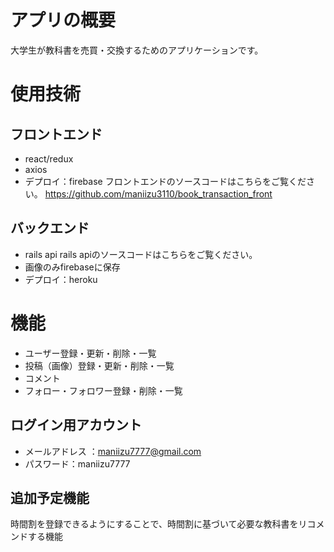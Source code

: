# アプリの概要
大学生が教科書を売買・交換するためのアプリケーションです。

# 使用技術
## フロントエンド
- react/redux
- axios
- デプロイ：firebase
フロントエンドのソースコードはこちらをご覧ください。
https://github.com/maniizu3110/book_transaction_front

## バックエンド
- rails api
rails apiのソースコードはこちらをご覧ください。
- 画像のみfirebaseに保存
- デプロイ：heroku

# 機能
* ユーザー登録・更新・削除・一覧
* 投稿（画像）登録・更新・削除・一覧
* コメント
* フォロー・フォロワー登録・削除・一覧

## ログイン用アカウント
* メールアドレス ：maniizu7777@gmail.com
* パスワード：maniizu7777

## 追加予定機能

時間割を登録できるようにすることで、時間割に基づいて必要な教科書をリコメンドする機能

